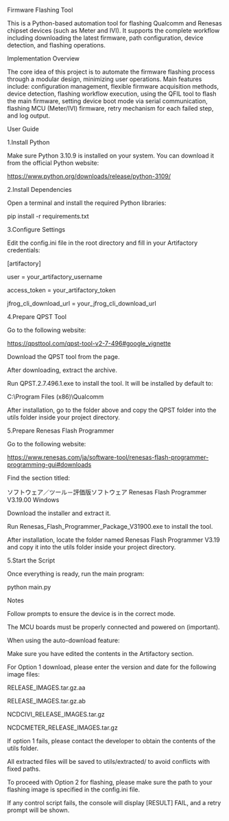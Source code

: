 Firmware Flashing Tool

This is a Python-based automation tool for flashing Qualcomm and Renesas chipset devices (such as Meter and IVI). It supports the complete workflow including downloading the latest firmware, path configuration, device detection, and flashing operations.



Implementation Overview

The core idea of this project is to automate the firmware flashing process through a modular design, minimizing user operations. Main features include: configuration management, flexible firmware acquisition methods, device detection, flashing workflow execution, using the QFIL tool to flash the main firmware, setting device boot mode via serial communication, flashing MCU (Meter/IVI) firmware, retry mechanism for each failed step, and log output.



User Guide


1.Install Python

Make sure Python 3.10.9 is installed on your system. You can download it from the official Python website:

https://www.python.org/downloads/release/python-3109/


2.Install Dependencies

Open a terminal and install the required Python libraries:

pip install -r requirements.txt


3.Configure Settings

Edit the config.ini file in the root directory and fill in your Artifactory credentials:

[artifactory]

user = your_artifactory_username

access_token = your_artifactory_token

jfrog_cli_download_url = your_jfrog_cli_download_url


4.Prepare QPST Tool

Go to the following website:

https://qpsttool.com/qpst-tool-v2-7-496#google_vignette

Download the QPST tool from the page.

After downloading, extract the archive.

Run QPST.2.7.496.1.exe to install the tool. It will be installed by default to:

C:\Program Files (x86)\Qualcomm

After installation, go to the folder above and copy the QPST folder into the utils folder inside your project directory.


5.Prepare Renesas Flash Programmer

Go to the following website:

https://www.renesas.com/ja/software-tool/renesas-flash-programmer-programming-gui#downloads

Find the section titled:

ソフトウェア／ツール－評価版ソフトウェア Renesas Flash Programmer V3.19.00 Windows

Download the installer and extract it.

Run Renesas_Flash_Programmer_Package_V31900.exe to install the tool.

After installation, locate the folder named Renesas Flash Programmer V3.19 and copy it into the utils folder inside your project directory.

5.Start the Script

Once everything is ready, run the main program:

python main.py



Notes

Follow prompts to ensure the device is in the correct mode.

The MCU boards must be properly connected and powered on (important).

When using the auto-download feature:

Make sure you have edited the contents in the Artifactory section.

For Option 1 download, please enter the version and date for the following image files:

RELEASE_IMAGES.tar.gz.aa

RELEASE_IMAGES.tar.gz.ab

NCDCIVI_RELEASE_IMAGES.tar.gz

NCDCMETER_RELEASE_IMAGES.tar.gz

If option 1 fails, please contact the developer to obtain the contents of the utils folder.

All extracted files will be saved to utils/extracted/ to avoid conflicts with fixed paths.

To proceed with Option 2 for flashing, please make sure the path to your flashing image is specified in the config.ini file.

If any control script fails, the console will display [RESULT] FAIL, and a retry prompt will be shown.

